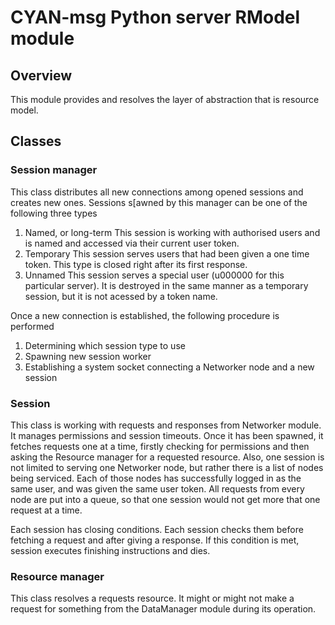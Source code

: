 CYAN-msg Python server RModel module
====================================

Overview
--------

This module provides and resolves the layer of abstraction that is resource model.

Classes
-------

### Session manager

This class distributes all new connections among opened sessions and creates new ones. Sessions s[awned by this manager can be one of the following three types

1. Named, or long-term
    This session is working with authorised users and is named and accessed via their current user token.
2. Temporary
    This session serves users that had been given a one time token. This type is closed right after its first response.
3. Unnamed
    This session serves a special user (u000000 for this particular server). It is destroyed in the same manner as a temporary session, but it is not acessed by a token name.

Once a new connection is established, the following procedure is performed

1. Determining which session type to use
2. Spawning new session worker
3. Establishing a system socket connecting a Networker node and a new session

### Session

This class is working with requests and responses from Networker module. It manages permissions and session timeouts.
Once it has been spawned, it fetches requests one at a time, firstly checking for permissions and then asking the Resource manager for a requested resource.
Also, one session is not limited to serving one Networker node, but rather there is a list of nodes being serviced. Each of those nodes has successfully logged in as the same user, and was given the same user token. All requests from every node are put into a queue, so that one session would not get more that one request at a time.

Each session has closing conditions. Each session checks them before fetching a request and after giving a response. If this condition is met, session executes finishing instructions and dies.

### Resource manager

This class resolves a requests resource. It might or might not make a request for something from the DataManager module during its operation.
